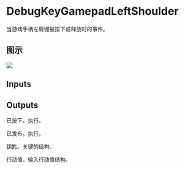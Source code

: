 # DebugKeyGamepadLeftShoulder

当游戏手柄左肩键被按下或释放时的事件。

## 图示

![]($-20221218-19174631.png)

## Inputs

## Outputs

已按下。执行。

已发布。执行。

钥匙。关键的结构。

行动值。输入行动值结构。
